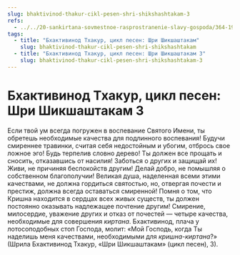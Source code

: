 ```yaml
---
slug: bhaktivinod-thakur-cikl-pesen-shri-shikshashtakam-3
refs:
  - ../../20-sankirtana-sovmestnoe-rasprostranenie-slavy-gospoda/364-1981-03-10-c2-c4-smirenie-osnova-sankirtany-uchenie-mahaprabhu-i-poeziya-bhaktivinoda.md
tags:
  - title: "Бхактивинод Тхакур, цикл песен: Шри Шикшаштакам"
    slug: bhaktivinod-thakur-cikl-pesen-shri-shikshashtakam
  - title: "Бхактивинод Тхакур, цикл песен: Шри Шикшаштакам 3"
    slug: bhaktivinod-thakur-cikl-pesen-shri-shikshashtakam-3
---
```


# Бхактивинод Тхакур, цикл песен: Шри Шикшаштакам 3

Если твой ум всегда погружен в воспевание Святого Имени, ты обретешь необходимые качества для подлинного воспевания! Будучи смиреннее травинки, считая себя недостойным и убогим, отбрось свое ложное эго! Будь терпелив словно дерево! Ты должен все прощать и сносить, отказавшись от насилия! Заботься о других и защищай их! Живи, не причиняя беспокойств другим! Делай добро, не помышляя о собственном благополучии! Великая душа, наделенная всеми этими качествами, не должна гордиться святостью, но, отвергая почести и престиж, должна всегда оставаться смиренной! Помня о том, что Кришна находится в сердцах всех живых существ, ты должен постоянно оказывать надлежащее почтение другим! Смирение, милосердие, уважение других и отказ от почестей — четыре качества, необходимые для совершения *киртана*. Бхактивинод, плача у лотосоподобных стоп Господа, молит: «Мой Господь, когда Ты наделишь меня качествами, необходимыми для *кришна-киртана*?» (Шрила Бхактивинод Тхакур, «Шри Шикшаштакам» (цикл песен), 3).

